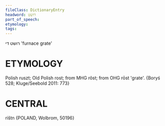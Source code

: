 ```yaml
---
fileClass: DictionaryEntry
headword: רושט
part_of_speech: 
etymology: 
tags: 
---
```

רושט
די
'furnace grate'

ETYMOLOGY
===========
Polish ruszt; Old Polish rost; from MHG rôst; from OHG rōst 'grate'. 
{Boryś 528; Kluge/Seebold 2011: 773}

CENTRAL
========

rištn {POLAND, Wolbrom, 50196}